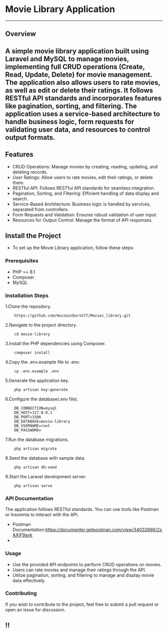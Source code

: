 # **Movie Library Application**

---

## **Overview**

A simple movie library application built using Laravel and MySQL to manage movies, implementing full CRUD operations (Create, Read, Update, Delete) for movie management. The application also allows users to rate movies, as well as edit or delete their ratings. It follows RESTful API standards and incorporates features like pagination, sorting, and filtering. The application uses a service-based architecture to handle business logic, form requests for validating user data, and resources to control output formats.
---
## **Features**
- CRUD Operations: Manage movies by creating, reading, updating, and deleting records.
- User Ratings: Allow users to rate movies, edit their ratings, or delete them.
- RESTful API: Follows RESTful API standards for seamless integration.
- Pagination, Sorting, and Filtering: Efficient handling of data display and search.
- Service-Based Architecture: Business logic is handled by services, separated from controllers.
- Form Requests and Validation: Ensures robust validation of user input.
- Resources for Output Control: Manage the format of API responses.

## **Install the Project**
- To set up the Movie Library application, follow these steps:
### **Prerequisites**
- PHP >= 8.1
- Composer
- MySQL
  
### **Installation Steps**

1.Clone the repository.
```
    https://github.com/HussainQursh77/Movies_library.git
```
2.Navigate to the project directory.
```
    cd movie-library
```
3.Install the PHP dependencies using Composer.
```
    composer install
```
4.Copy the .env.example file to .env.
```
    cp .env.example .env
```
5.Generate the application key.
```
    php artisan key:generate
```
6.Configure the database(.env file).
```
    DB_CONNECTION=mysql
    DB_HOST=127.0.0.1
    DB_PORT=3306
    DB_DATABASE=movie-library
    DB_USERNAME=root
    DB_PASSWORD=
```
7.Run the database migrations.
```
    php artisan migrate
```
8.Seed the database with sample data.
```
    php artisan db:seed
```
9.Start the Laravel development server.
```
    php artisan serve
```

### **API Documentation**
The application follows RESTful standards. You can use tools like Postman or Insomnia to interact with the API.
- Postman Documentation:https://documenter.getpostman.com/view/34032686/2sAXjF9avk
- 
### **Usage**
- Use the provided API endpoints to perform CRUD operations on movies.
- Users can rate movies and manage their ratings through the API.
- Utilize pagination, sorting, and filtering to manage and display movie data effectively.
### **Contributing**
If you wish to contribute to the project, feel free to submit a pull request or open an issue for discussion.
## **!!**

